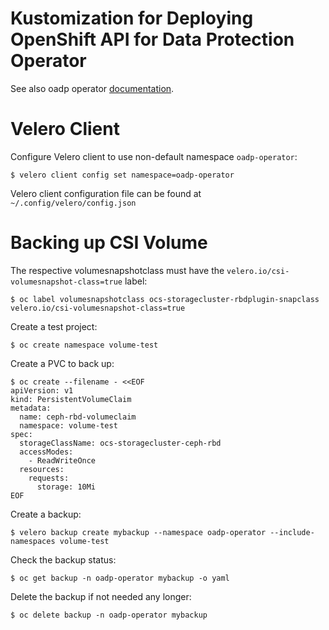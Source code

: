 # Kustomization for Deploying OpenShift API for Data Protection Operator

See also oadp operator [documentation](https://github.com/openshift/oadp-operator/tree/master/docs).

# Velero Client

Configure Velero client to use non-default namespace `oadp-operator`:

```
$ velero client config set namespace=oadp-operator
```

Velero client configuration file can be found at `~/.config/velero/config.json`

# Backing up CSI Volume

The respective volumesnapshotclass must have the `velero.io/csi-volumesnapshot-class=true` label:

```
$ oc label volumesnapshotclass ocs-storagecluster-rbdplugin-snapclass velero.io/csi-volumesnapshot-class=true
```

Create a test project:

```
$ oc create namespace volume-test
```

Create a PVC to back up:

```
$ oc create --filename - <<EOF
apiVersion: v1
kind: PersistentVolumeClaim
metadata:
  name: ceph-rbd-volumeclaim
  namespace: volume-test
spec:
  storageClassName: ocs-storagecluster-ceph-rbd
  accessModes:
    - ReadWriteOnce
  resources:
    requests:
      storage: 10Mi
EOF
```

Create a backup:

```
$ velero backup create mybackup --namespace oadp-operator --include-namespaces volume-test
```

Check the backup status:

```
$ oc get backup -n oadp-operator mybackup -o yaml
```

Delete the backup if not needed any longer:

```
$ oc delete backup -n oadp-operator mybackup
```

